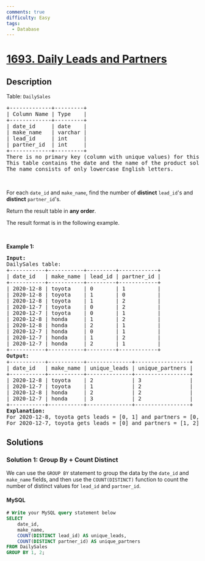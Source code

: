```yaml
---
comments: true
difficulty: Easy
tags:
  - Database
---
```


<!-- problem:start -->

# [1693. Daily Leads and Partners](https://leetcode.com/problems/daily-leads-and-partners)

## Description

<!-- description:start -->

<p>Table: <code>DailySales</code></p>

<pre>
+-------------+---------+
| Column Name | Type    |
+-------------+---------+
| date_id     | date    |
| make_name   | varchar |
| lead_id     | int     |
| partner_id  | int     |
+-------------+---------+
There is no primary key (column with unique values) for this table. It may contain duplicates.
This table contains the date and the name of the product sold and the IDs of the lead and partner it was sold to.
The name consists of only lowercase English letters.
</pre>

<p>&nbsp;</p>

<p>For each <code>date_id</code> and <code>make_name</code>, find the number of <strong>distinct</strong> <code>lead_id</code>&#39;s and <strong>distinct</strong> <code>partner_id</code>&#39;s.</p>

<p>Return the result table in <strong>any order</strong>.</p>

<p>The result format is in the following example.</p>

<p>&nbsp;</p>
<p><strong class="example">Example 1:</strong></p>

<pre>
<strong>Input:</strong> 
DailySales table:
+-----------+-----------+---------+------------+
| date_id   | make_name | lead_id | partner_id |
+-----------+-----------+---------+------------+
| 2020-12-8 | toyota    | 0       | 1          |
| 2020-12-8 | toyota    | 1       | 0          |
| 2020-12-8 | toyota    | 1       | 2          |
| 2020-12-7 | toyota    | 0       | 2          |
| 2020-12-7 | toyota    | 0       | 1          |
| 2020-12-8 | honda     | 1       | 2          |
| 2020-12-8 | honda     | 2       | 1          |
| 2020-12-7 | honda     | 0       | 1          |
| 2020-12-7 | honda     | 1       | 2          |
| 2020-12-7 | honda     | 2       | 1          |
+-----------+-----------+---------+------------+
<strong>Output:</strong> 
+-----------+-----------+--------------+-----------------+
| date_id   | make_name | unique_leads | unique_partners |
+-----------+-----------+--------------+-----------------+
| 2020-12-8 | toyota    | 2            | 3               |
| 2020-12-7 | toyota    | 1            | 2               |
| 2020-12-8 | honda     | 2            | 2               |
| 2020-12-7 | honda     | 3            | 2               |
+-----------+-----------+--------------+-----------------+
<strong>Explanation:</strong> 
For 2020-12-8, toyota gets leads = [0, 1] and partners = [0, 1, 2] while honda gets leads = [1, 2] and partners = [1, 2].
For 2020-12-7, toyota gets leads = [0] and partners = [1, 2] while honda gets leads = [0, 1, 2] and partners = [1, 2].
</pre>

<!-- description:end -->

## Solutions

<!-- solution:start -->

### Solution 1: Group By + Count Distinct

We can use the `GROUP BY` statement to group the data by the `date_id` and `make_name` fields, and then use the `COUNT(DISTINCT)` function to count the number of distinct values for `lead_id` and `partner_id`.

<!-- tabs:start -->

#### MySQL

```sql
# Write your MySQL query statement below
SELECT
    date_id,
    make_name,
    COUNT(DISTINCT lead_id) AS unique_leads,
    COUNT(DISTINCT partner_id) AS unique_partners
FROM DailySales
GROUP BY 1, 2;
```

<!-- tabs:end -->

<!-- solution:end -->

<!-- problem:end -->
